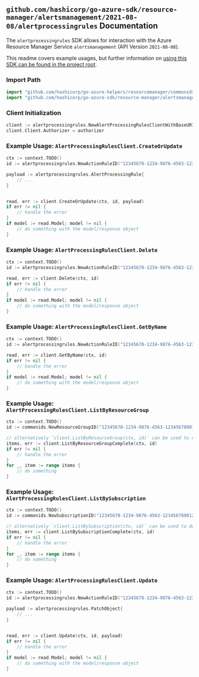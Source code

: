 
## `github.com/hashicorp/go-azure-sdk/resource-manager/alertsmanagement/2021-08-08/alertprocessingrules` Documentation

The `alertprocessingrules` SDK allows for interaction with the Azure Resource Manager Service `alertsmanagement` (API Version `2021-08-08`).

This readme covers example usages, but further information on [using this SDK can be found in the project root](https://github.com/hashicorp/go-azure-sdk/tree/main/docs).

### Import Path

```go
import "github.com/hashicorp/go-azure-helpers/resourcemanager/commonids"
import "github.com/hashicorp/go-azure-sdk/resource-manager/alertsmanagement/2021-08-08/alertprocessingrules"
```


### Client Initialization

```go
client := alertprocessingrules.NewAlertProcessingRulesClientWithBaseURI("https://management.azure.com")
client.Client.Authorizer = authorizer
```


### Example Usage: `AlertProcessingRulesClient.CreateOrUpdate`

```go
ctx := context.TODO()
id := alertprocessingrules.NewActionRuleID("12345678-1234-9876-4563-123456789012", "example-resource-group", "actionRuleValue")

payload := alertprocessingrules.AlertProcessingRule{
	// ...
}


read, err := client.CreateOrUpdate(ctx, id, payload)
if err != nil {
	// handle the error
}
if model := read.Model; model != nil {
	// do something with the model/response object
}
```


### Example Usage: `AlertProcessingRulesClient.Delete`

```go
ctx := context.TODO()
id := alertprocessingrules.NewActionRuleID("12345678-1234-9876-4563-123456789012", "example-resource-group", "actionRuleValue")

read, err := client.Delete(ctx, id)
if err != nil {
	// handle the error
}
if model := read.Model; model != nil {
	// do something with the model/response object
}
```


### Example Usage: `AlertProcessingRulesClient.GetByName`

```go
ctx := context.TODO()
id := alertprocessingrules.NewActionRuleID("12345678-1234-9876-4563-123456789012", "example-resource-group", "actionRuleValue")

read, err := client.GetByName(ctx, id)
if err != nil {
	// handle the error
}
if model := read.Model; model != nil {
	// do something with the model/response object
}
```


### Example Usage: `AlertProcessingRulesClient.ListByResourceGroup`

```go
ctx := context.TODO()
id := commonids.NewResourceGroupID("12345678-1234-9876-4563-123456789012", "example-resource-group")

// alternatively `client.ListByResourceGroup(ctx, id)` can be used to do batched pagination
items, err := client.ListByResourceGroupComplete(ctx, id)
if err != nil {
	// handle the error
}
for _, item := range items {
	// do something
}
```


### Example Usage: `AlertProcessingRulesClient.ListBySubscription`

```go
ctx := context.TODO()
id := commonids.NewSubscriptionID("12345678-1234-9876-4563-123456789012")

// alternatively `client.ListBySubscription(ctx, id)` can be used to do batched pagination
items, err := client.ListBySubscriptionComplete(ctx, id)
if err != nil {
	// handle the error
}
for _, item := range items {
	// do something
}
```


### Example Usage: `AlertProcessingRulesClient.Update`

```go
ctx := context.TODO()
id := alertprocessingrules.NewActionRuleID("12345678-1234-9876-4563-123456789012", "example-resource-group", "actionRuleValue")

payload := alertprocessingrules.PatchObject{
	// ...
}


read, err := client.Update(ctx, id, payload)
if err != nil {
	// handle the error
}
if model := read.Model; model != nil {
	// do something with the model/response object
}
```
